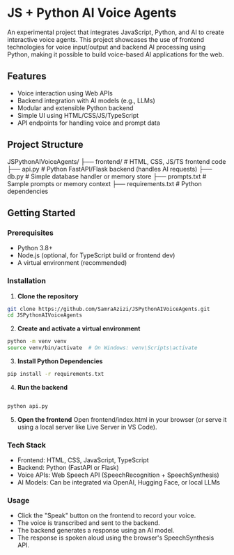 # JS + Python AI Voice Agents

An experimental project that integrates JavaScript, Python, and AI to create interactive voice agents. This project showcases the use of frontend technologies for voice input/output and backend AI processing using Python, making it possible to build voice-based AI applications for the web.

##  Features

- Voice interaction using Web APIs
- Backend integration with AI models (e.g., LLMs)
- Modular and extensible Python backend
- Simple UI using HTML/CSS/JS/TypeScript
- API endpoints for handling voice and prompt data

##  Project Structure

JSPythonAIVoiceAgents/ ├── frontend/ # HTML, CSS, JS/TS frontend code ├── api.py # Python FastAPI/Flask backend (handles AI requests) ├── db.py # Simple database handler or memory store ├── prompts.txt # Sample prompts or memory context ├── requirements.txt # Python dependencies


##  Getting Started

### Prerequisites

- Python 3.8+
- Node.js (optional, for TypeScript build or frontend dev)
- A virtual environment (recommended)

### Installation

1. **Clone the repository**

```bash
git clone https://github.com/SamraAzizi/JSPythonAIVoiceAgents.git
cd JSPythonAIVoiceAgents
```

2. **Create and activate a virtual environment**
```bash
python -m venv venv
source venv/bin/activate  # On Windows: venv\Scripts\activate
```

3. **Install Python Dependencies**
```bash
pip install -r requirements.txt
```

4. **Run the backend**
```bash

python api.py
```

5. **Open the frontend**
Open frontend/index.html in your browser (or serve it using a local server like Live Server in VS Code).


### Tech Stack
- Frontend: HTML, CSS, JavaScript, TypeScript
- Backend: Python (FastAPI or Flask)
- Voice APIs: Web Speech API (SpeechRecognition + SpeechSynthesis)
- AI Models: Can be integrated via OpenAI, Hugging Face, or local LLMs

### Usage

- Click the "Speak" button on the frontend to record your voice.
- The voice is transcribed and sent to the backend.
- The backend generates a response using an AI model.
- The response is spoken aloud using the browser's SpeechSynthesis API.

